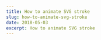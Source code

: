 ```yaml
---
title: How to animate SVG stroke
slug: how-to-animate-svg-stroke
date: 2018-05-03
excerpt: How to animate SVG stroke
---
```

